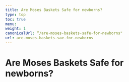 ```yaml
---
title: Are Moses Baskets Safe for newborns?
type: top
toc: true
menu:
weight: 1
canonicalUrl: “/are-moses-baskets-safe-for-newborns"
url: are-moses-baskets-sae-for-newborns
---
```


# Are Moses Baskets Safe for newborns?
